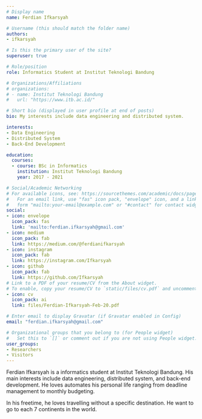 ```yaml
---
# Display name
name: Ferdian Ifkarsyah

# Username (this should match the folder name)
authors:
- ifkarsyah

# Is this the primary user of the site?
superuser: true

# Role/position
role: Informatics Student at Institut Teknologi Bandung

# Organizations/Affiliations
# organizations:
# - name: Institut Teknologi Bandung
#   url: "https://www.itb.ac.id/"

# Short bio (displayed in user profile at end of posts)
bio: My interests include data engineering and distributed system.

interests:
- Data Engineering
- Distributed System
- Back-End Development

education:
  courses:
  - course: BSc in Informatics
    institution: Institut Teknologi Bandung
    year: 2017 - 2021

# Social/Academic Networking
# For available icons, see: https://sourcethemes.com/academic/docs/page-builder/#icons
#   For an email link, use "fas" icon pack, "envelope" icon, and a link in the
#   form "mailto:your-email@example.com" or "#contact" for contact widget.
social:
- icon: envelope
  icon_pack: fas
  link: 'mailto:ferdian.ifkarsyah@gmail.com'
- icon: medium
  icon_pack: fab
  link: https://medium.com/@ferdianifkarsyah
- icon: instagram
  icon_pack: fab
  link: https://instagram.com/Ifkarsyah
- icon: github
  icon_pack: fab
  link: https://github.com/Ifkarsyah
# Link to a PDF of your resume/CV from the About widget.
# To enable, copy your resume/CV to `static/files/cv.pdf` and uncomment the lines below.
- icon: cv
  icon_pack: ai
  link: files/Ferdian-Ifkarsyah-Feb-20.pdf

# Enter email to display Gravatar (if Gravatar enabled in Config)
email: "ferdian.ifkarsyah@gmail.com"

# Organizational groups that you belong to (for People widget)
#   Set this to `[]` or comment out if you are not using People widget.
user_groups:
- Researchers
- Visitors
---
```



Ferdian Ifkarsyah is a informatics student at Institut Teknologi Bandung. His main interests include data engineering, distributed system, and back-end development. He loves automates his personal life ranging from deadline management to monthly budgeting.

In his freetime, he loves travelling without a specific destination. He want to go to each 7 continents in the world. 
